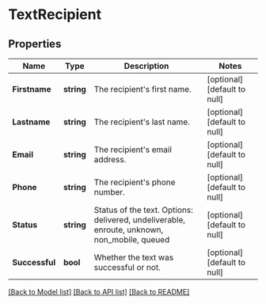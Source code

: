 # TextRecipient

## Properties
Name | Type | Description | Notes
------------ | ------------- | ------------- | -------------
**Firstname** | **string** | The recipient&#39;s first name. | [optional] [default to null]
**Lastname** | **string** | The recipient&#39;s last name. | [optional] [default to null]
**Email** | **string** | The recipient&#39;s email address. | [optional] [default to null]
**Phone** | **string** | The recipient&#39;s phone number. | [optional] [default to null]
**Status** | **string** | Status of the text. Options: delivered, undeliverable, enroute, unknown, non_mobile, queued | [optional] [default to null]
**Successful** | **bool** | Whether the text was successful or not. | [optional] [default to null]

[[Back to Model list]](../README.md#documentation-for-models) [[Back to API list]](../README.md#documentation-for-api-endpoints) [[Back to README]](../README.md)


